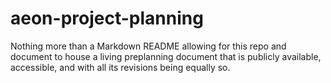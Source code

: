 # aeon-project-planning
Nothing more than a Markdown README allowing for this repo and document to house a living preplanning document that is publicly available, accessible, and with all its revisions being equally so.
